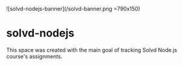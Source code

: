 ![solvd-nodejs-banner](/solvd-banner.png =790x150)

# solvd-nodejs

This space was created with the main goal of tracking Solvd Node.js course's assignments.
